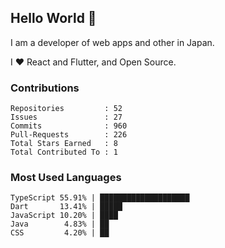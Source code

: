 ## Hello World 👋

I am a developer of web apps and other in Japan.

I ❤️ React and Flutter, and Open Source.

### Contributions

<!-- contributions start -->

    Repositories         : 52
    Issues               : 27
    Commits              : 960
    Pull-Requests        : 226
    Total Stars Earned   : 8
    Total Contributed To : 1

<!-- contributions end -->

### Most Used Languages

<!-- most-used-languages start -->

    TypeScript 55.91% | ████████████████████
    Dart       13.41% | █████
    JavaScript 10.20% | ████
    Java        4.83% | ██
    CSS         4.20% | ██

<!-- most-used-languages end -->
